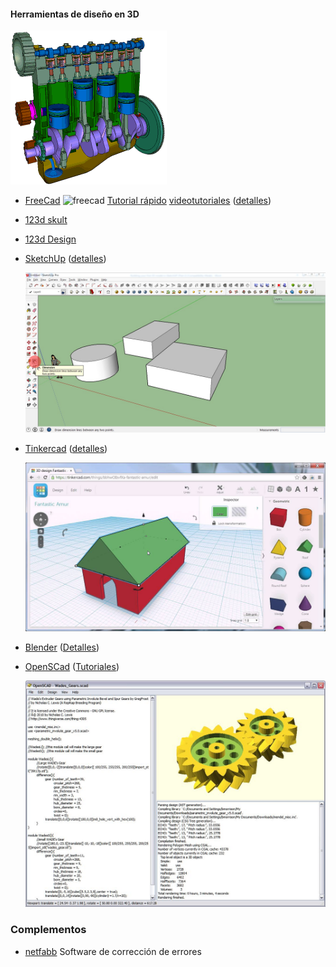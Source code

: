 #### Herramientas de diseño en 3D

![cad](./images/FourCylinderEngine.gif)

* [FreeCad](http://www.freecadweb.org/)
![freecad](http://jeromeabel.net/files/ressources/democratie-industrielle/bonus-images/fab/FreeCAD_aeroponic_system.jpg) [Tutorial rápido](http://spainlabs.com/wiki/index.php?title=Tutorial_r%C3%A1pido_de_FreeCad) [videotutoriales](http://www.iearobotics.com/wiki/index.php?title=Dise%C3%B1o_de_piezas_con_Freecad) ([detalles](./Freecad.md))

* [123d skult](http://www.mibqyyo.com/articulos/2015/03/11/aprender-diseno-3d-123d-sculpt/#/vanilla/discussion/embed/?vanilla_discussion_id=0)

* [123d Design](http://www.mibqyyo.com/articulos/2015/02/02/aprendiendo-diseno-3d-123d-design/#/vanilla/discussion/embed/?vanilla_discussion_id=0)

* [SketchUp](https://my.sketchup.com/app) ([detalles](./SketchUp.md))

  ![SketchUp](./images/sketchup-dimensions.jpg)

* [Tinkercad](http://Tinkercad.com) ([detalles](./Tinkdercad.md))

  ![Tinkercad](./images/Tinkercad.jpg)

* [Blender](https://www.blender.org/) ([Detalles](./Blender.md))

* [OpenSCad](http://www.openscad.org/) ([Tutoriales](http://www.iearobotics.com/wiki/index.php?title=Obijuan_Academy#Tutoriales_Openscad))

  ![OpenSCad](./images/openscad-screen-gear.jpg)


### Complementos

* [netfabb](http://www.netfabb.com/engine_ultimaker.php) Software de corrección de errores
